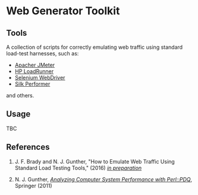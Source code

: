 # Web Generator Toolkit

## Tools
A collection of scripts for correctly emulating web traffic using standard load-test harnesses, 
such as:
   
* [Apacher JMeter](http://jmeter.apache.org)
* [HP LoadRunner](http://www8.hp.com/us/en/software-solutions/loadrunner-load-testing/)
* [Selenium WebDriver](http://www.seleniumhq.org/projects/webdriver/)
* [Silk Performer](http://www.borland.com/en-GB/Products/Software-Testing/Performance-Testing/Silk-Performer)

and others.

## Usage
TBC 

## References

1. J. F. Brady and N. J. Gunther, "How to Emulate Web Traffic Using Standard Load Testing Tools," 
(2016) 
[*in preparation*](http://perfdynamics.blogspot.com/2016/05/how-to-emulate-web-traffic-using.html)

1. N. J. Gunther, [*Analyzing Computer System Performance with Perl::PDQ*](http://www.perfdynamics.com/iBook/ppa_new.html), Springer (2011)
